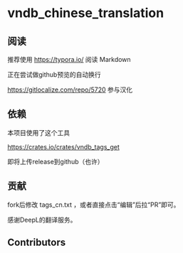# vndb_chinese_translation

## 阅读

推荐使用 https://typora.io/ 阅读 Markdown

正在尝试做github预览的自动换行

https://gitlocalize.com/repo/5720 参与汉化

## 依赖

本项目使用了这个工具

https://crates.io/crates/vndb_tags_get

即将上传release到github（也许）

## 贡献

fork后修改 tags_cn.txt ，或者直接点击“编辑”后拉“PR”即可。

感谢DeepL的翻译服务。

## Contributors
